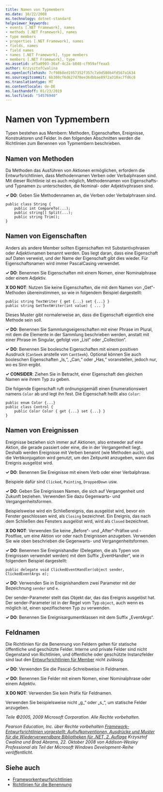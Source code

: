 ```yaml
---
title: Namen von Typmembern
ms.date: 10/22/2008
ms.technology: dotnet-standard
helpviewer_keywords:
- events [.NET Framework], names
- methods [.NET Framework], names
- type members
- properties [.NET Framework], names
- fields, names
- field names
- names [.NET Framework], type members
- members [.NET Framework], type
ms.assetid: af5a0903-36af-4c2a-b848-cf959affeaa5
author: KrzysztofCwalina
ms.openlocfilehash: 7cf98b8ed1957352f357c7a9d580b4fd567a1634
ms.sourcegitcommit: 6b308cf6d627d78ee36dbbae8972a310ac7fd6c8
ms.translationtype: MT
ms.contentlocale: de-DE
ms.lasthandoff: 01/23/2019
ms.locfileid: "54576940"
---
```

# <a name="names-of-type-members"></a>Namen von Typmembern
Typen bestehen aus Membern: Methoden, Eigenschaften, Ereignisse, Konstruktoren und Felder. In den folgenden Abschnitten werden die Richtlinien zum Benennen von Typmembern beschrieben.  
  
## <a name="names-of-methods"></a>Namen von Methoden  
 Da Methoden das Ausführen von Aktionen ermöglichen, erfordern die Entwurfsrichtlinien, dass Methodennamen Verben oder Verbalphrasen sind. Mit dieser Richtlinie ist es auch möglich, Methodennamen von Eigenschafts- und Typnamen zu unterscheiden, die Nominal- oder Adjektivphrasen sind.  
  
 **✓ DO**: Geben Sie Methodennamen an, die Verben oder Verbalphrasen sind.  
  
```  
public class String {  
    public int CompareTo(...);  
    public string[] Split(...);  
    public string Trim();  
}  
```  
  
## <a name="names-of-properties"></a>Namen von Eigenschaften  
 Anders als andere Member sollten Eigenschaften mit Substantivphrasen oder Adjektivnamen benannt werden. Das liegt daran, dass eine Eigenschaft auf Daten verweist, und der Name der Eigenschaft gibt dies wieder. Für Eigenschaftsnamen wird immer PascalCasing verwendet.  
  
 **✓ DO**: Benennen Sie Eigenschaften mit einem Nomen, einer Nominalphrase oder einem Adjektiv.  
  
 **X DO NOT**: Nutzen Sie keine Eigenschaften, die mit dem Namen von „Get“-Methoden übereinstimmen, so wie in folgendem Beispiel dargestellt:  
  
 `public string TextWriter { get {...} set {...} }`  
 `public string GetTextWriter(int value) { ... }`  
  
 Dieses Muster gibt normalerweise an, dass die Eigenschaft eigentlich eine Methode sein soll.  
  
 **✓ DO**: Benennen Sie Sammlungseigenschaften mit einer Phrase im Plural, mit dem die Elemente in der Sammlung beschrieben werden, anstatt mit einer Phrase im Singular, gefolgt von „List“ oder „Collection“.  
  
 **✓ DO**: Benennen Sie boolesche Eigenschaften mit einem positiven Ausdruck (`CanSeek` anstelle von `CantSeek`). Optional können Sie auch booleschen Eigenschaften „Is,“, „Can,“ oder „Has,“ voranstellen, jedoch nur, wo es Sinn ergibt.  
  
 **✓ CONSIDER**: Ziehen Sie in Betracht, einer Eigenschaft den gleichen Namen wie ihrem Typ zu geben.  
  
 Die folgende Eigenschaft ruft ordnungsgemäß einen Enumerationswert namens `Color` ab und legt ihn fest. Die Eigenschaft heißt also `Color`:  
  
```  
public enum Color {...}  
public class Control {  
    public Color Color { get {...} set {...} }  
}  
```  
  
## <a name="names-of-events"></a>Namen von Ereignissen  
 Ereignisse beziehen sich immer auf Aktionen, also entweder auf eine Aktion, die gerade passiert oder eine, die in der Vergangenheit liegt. Deshalb werden Ereignisse mit Verben benannt (wie Methoden auch), und die Verbkonjugation wird genutzt, um den Zeitpunkt anzugeben, wann das Ereignis ausgelöst wird.  
  
 **✓ DO**: Benennen Sie Ereignisse mit einem Verb oder einer Verbalphrase.  
  
 Beispiele dafür sind `Clicked`, `Painting`, `DroppedDown` usw.  
  
 **✓ DO**: Geben Sie Ereignissen Namen, die sich auf Vergangenheit und Zukunft beziehen. Verwenden Sie dazu Gegenwarts- und Vergangenheitsformen.  
  
 Beispielsweise wird ein Schließereignis, das ausgelöst wird, bevor ein Fenster geschlossen wird, als `Closing` bezeichnet. Ein Ereignis, das nach dem Schließen des Fensters ausgelöst wird, wird als `Closed` bezeichnet.  
  
 **X DO NOT**: Verwenden Sie keine „Before“- und „After“-Präfixe und -Postfixe, um eine Aktion vor oder nach Ereignissen anzugeben. Verwenden Sie wie oben beschrieben die Gegenwarts- und Vergangenheitsformen.  
  
 **✓ DO**: Benennen Sie Ereignishandler (Delegaten, die als Typen von Ereignissen verwendet werden) mit dem Suffix „EventHandler“, wie in folgendem Beispiel dargestellt:  
  
 `public delegate void ClickedEventHandler(object sender, ClickedEventArgs e);`  
  
 **✓ DO**: Verwenden Sie in Ereignishandlern zwei Parameter mit der Bezeichnung `sender` und `e`.  
  
 Der sender-Parameter stellt das Objekt dar, das das Ereignis ausgelöst hat. Der sender-Parameter ist in der Regel vom Typ `object`, auch wenn es möglich ist, einen spezifischeren Typ zu verwenden.  
  
 **✓ DO**: Benennen Sie Ereignisargumentklassen mit dem Suffix „EventArgs“.  
  
## <a name="names-of-fields"></a>Feldnamen  
 Die Richtlinien für die Benennung von Feldern gelten für statische öffentliche und geschützte Felder. Interne und private Felder sind nicht Gegenstand von Richtlinien, und öffentliche oder geschützte Instanzfelder sind laut den [Entwurfsrichtlinien für Member](../../../docs/standard/design-guidelines/member.md) nicht zulässig.  
  
 **✓ DO**: Verwenden Sie die Pascal-Schreibweise in Feldnamen.  
  
 **✓ DO**: Benennen Sie Felder mit einem Nomen, einer Nominalphrase oder einem Adjektiv.  
  
 **X DO NOT**: Verwenden Sie kein Präfix für Feldnamen.  
  
 Verwenden Sie beispielsweise nicht „g_“ oder „s_“, um statische Felder anzugeben.  
  
 *Teile ©2005, 2009 Microsoft Corporation. Alle Rechte vorbehalten.*  
  
 *Pearson Education, Inc. über Rechte vorbehalten [Framework-Entwurfsrichtlinien vorgestellt: Aufrufkonventionen, Ausdrücke und Muster für die Wiederverwendbare Bibliotheken für .NET, 2. Auflage](https://www.informit.com/store/framework-design-guidelines-conventions-idioms-and-9780321545619) Krzysztof Cwalina und Brad Abrams, 22. Oktober 2008 von Addison-Wesley Professional als Teil der Microsoft Windows Development-Reihe veröffentlicht.*  
  
## <a name="see-also"></a>Siehe auch

- [Frameworkentwurfsrichtlinien](../../../docs/standard/design-guidelines/index.md)
- [Richtlinien für die Benennung](../../../docs/standard/design-guidelines/naming-guidelines.md)
